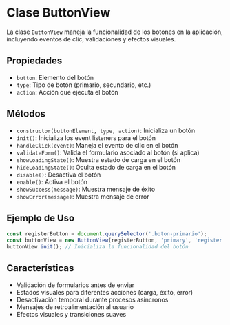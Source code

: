 # Clase ButtonView

La clase `ButtonView` maneja la funcionalidad de los botones en la aplicación, incluyendo eventos de clic, validaciones y efectos visuales.

## Propiedades

- `button`: Elemento del botón
- `type`: Tipo de botón (primario, secundario, etc.)
- `action`: Acción que ejecuta el botón

## Métodos

- `constructor(buttonElement, type, action)`: Inicializa un botón
- `init()`: Inicializa los event listeners para el botón
- `handleClick(event)`: Maneja el evento de clic en el botón
- `validateForm()`: Valida el formulario asociado al botón (si aplica)
- `showLoadingState()`: Muestra estado de carga en el botón
- `hideLoadingState()`: Oculta estado de carga en el botón
- `disable()`: Desactiva el botón
- `enable()`: Activa el botón
- `showSuccess(message)`: Muestra mensaje de éxito
- `showError(message)`: Muestra mensaje de error

## Ejemplo de Uso

```javascript
const registerButton = document.querySelector('.boton-primario');
const buttonView = new ButtonView(registerButton, 'primary', 'register');
buttonView.init(); // Inicializa la funcionalidad del botón
```

## Características

- Validación de formularios antes de enviar
- Estados visuales para diferentes acciones (carga, éxito, error)
- Desactivación temporal durante procesos asíncronos
- Mensajes de retroalimentación al usuario
- Efectos visuales y transiciones suaves